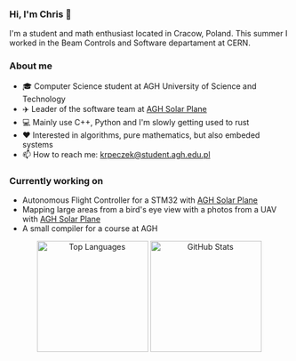 ### Hi, I'm Chris 👋
I'm a student and math enthusiast located in Cracow, Poland.
This summer I worked in the Beam Controls and Software departament at CERN.

### About me
- 🎓 Computer Science student at AGH University of Science and Technology
- :airplane: Leader of the software team at [AGH Solar Plane](http://solarplane.agh.edu.pl/)
- :computer: Mainly use C++, Python and I'm slowly getting used to rust
- :heart: Interested in algorithms, pure mathematics, but also embeded systems
- 📫 How to reach me: krpeczek@student.agh.edu.pl

### Currently working on
 - Autonomous Flight Controller for a STM32 with [AGH Solar Plane](http://solarplane.agh.edu.pl/)
 - Mapping large areas from a bird's eye view with a photos from a UAV with [AGH Solar Plane](http://solarplane.agh.edu.pl/)
 - A small compiler for a course at AGH

<div align='center'>
  <img height='200' alt='Top Languages' src='https://github-readme-stats.vercel.app/api/top-langs/?username=out-somniac&langs_count=4&theme=catppuccin_mocha&layout=compact&hide_border=true&hide=jupyter%20notebook,PLpgSQL,TSQL,Java'>
  <img height='200' alt='GitHub Stats' src='https://github-readme-stats.vercel.app/api/?username=out-somniac&show_icons=true&theme=catppuccin_mocha&hide_border=true&hide_rank=true&layout=compact'>
</div>
